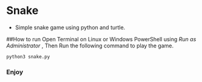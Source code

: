 # Snake


- Simple snake game using python and turtle.

##How to run
Open Terminal on Linux or Windows PowerShell using *Run as Administrator* , Then Run the following command to play the game.
``` 
python3 snake.py
```

### Enjoy
